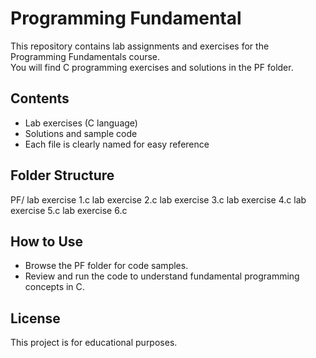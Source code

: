 # Programming Fundamental

This repository contains lab assignments and exercises for the Programming Fundamentals course.  
You will find C programming exercises and solutions in the PF folder.

## Contents

- Lab exercises (C language)
- Solutions and sample code
- Each file is clearly named for easy reference

## Folder Structure

PF/
  lab exercise 1.c
  lab exercise 2.c
  lab exercise 3.c
  lab exercise 4.c
  lab exercise 5.c
  lab exercise 6.c

## How to Use

- Browse the PF folder for code samples.
- Review and run the code to understand fundamental programming concepts in C.

## License

This project is for educational purposes.